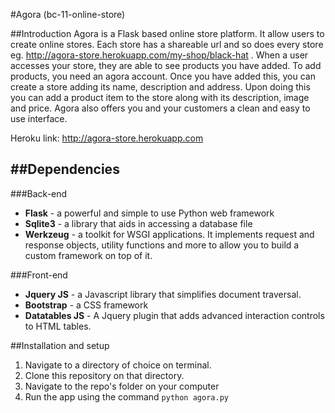 #Agora (bc-11-online-store)

##Introduction
Agora is a Flask based online store platform. It allow users to create online stores. Each store has a shareable url and so does every store  eg. http://agora-store.herokuapp.com/my-shop/black-hat . When a user accesses your store, they are able to see products you have added. To add products, you need an agora account. Once you have added this, you can create a store adding its name, description and address. Upon doing this you can add a product item to the store along with its description, image and price. Agora also offers you and your customers a clean and easy to use interface.

Heroku link: http://agora-store.herokuapp.com

##Dependencies
---
###Back-end
* **Flask** - a powerful and simple to use Python web framework
* **Sqlite3** - a library that aids in accessing a database file
* **Werkzeug** - a toolkit for WSGI applications. It implements request and response objects, utility functions and more to allow you to build a custom framework on top of it.

###Front-end
* **Jquery JS** - a Javascript library that simplifies document traversal.
* **Bootstrap** - a CSS framework
* **Datatables JS** - A Jquery plugin that adds advanced interaction controls to HTML tables.

##Installation and setup
1. Navigate to a directory of choice on terminal.
2. Clone this repository on that directory.
3. Navigate to the repo's folder on your computer
4. Run the app using the command `python agora.py`





